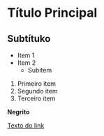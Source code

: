 # Título Principal 
## Subtítuko

- Item 1 
- Item 2
    - Subitem
1. Primeiro item
2. Segundo item 
3. Terceiro item 

**Negrito**

[Texto do link](https://www.youtube.com/shorts/D33b7C9QrDY)